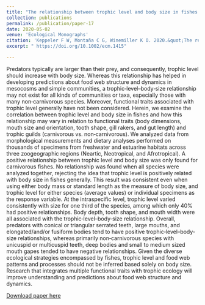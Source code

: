 ```yaml
---
title: "The relationship between trophic level and body size in fishes depends on functional traits"
collection: publications
permalink: /publication/paper-17
date: 2020-05-02
venue: 'Ecological Monographs'
citation: 'Keppeler F W, Montaña C G, Winemiller K O. 2020.&quot;The relationship between trophic level and body size in fishes depends on functional traits.&quot; <i>Ecological Monographs</i>. Early View'
excerpt: " https://doi.org/10.1002/ecm.1415"

---
```

Predators typically are larger than their prey, and consequently, trophic level should increase with body size. Whereas this relationship has helped in developing predictions about food web structure and dynamics in mesocosms and simple communities, a trophic‐level–body‐size relationship may not exist for all kinds of communities or taxa, especially those with many non‐carnivorous species. Moreover, functional traits associated with trophic level generally have not been considered. Herein, we examine the correlation between trophic level and body size in fishes and how this relationship may vary in relation to functional traits (body dimensions, mouth size and orientation, tooth shape, gill rakers, and gut length) and trophic guilds (carnivorous vs. non‐carnivorous). We analyzed data from morphological measurements and dietary analyses performed on thousands of specimens from freshwater and estuarine habitats across three zoogeographic regions (Neartic, Neotropical, and Afrotropical). A positive relationship between trophic level and body size was only found for carnivorous fishes. No relationship was found when all species were analyzed together, rejecting the idea that trophic level is positively related with body size in fishes generally. This result was consistent even when using either body mass or standard length as the measure of body size, and trophic level for either species (average values) or individual specimens as the response variable. At the intraspecific level, trophic level varied consistently with size for one third of the species, among which only 40% had positive relationships. Body depth, tooth shape, and mouth width were all associated with the trophic‐level–body‐size relationship. Overall, predators with conical or triangular serrated teeth, large mouths, and elongated/and/or fusiform bodies tend to have positive trophic‐level–body‐size relationships, whereas primarily non‐carnivorous species with unicuspid or multicuspid teeth, deep bodies and small to medium sized mouth gapes tended to have negative relationships. Given the diverse ecological strategies encompassed by fishes, trophic level and food web patterns and processes should not be inferred based solely on body size. Research that integrates multiple functional traits with trophic ecology will improve understanding and predictions about food web structure and dynamics.

[Download paper here](http://fkeppeler.github.io/files/paper17.pdf)

